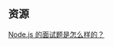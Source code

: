 <!--
 * @Author: binbin59 zbin59@163.com
 * @Date: 2022-10-22 18:47:30
 * @LastEditors: binbin 81745365+bin59@users.noreply.github.com
 * @LastEditTime: 2023-04-18 23:09:52
 * @FilePath: \Front-end-knowledge\doc\front-end\面试\面试题\面试题收集\NodeJs\资源.md
 * @Description: 这是默认设置,请设置`customMade`, 打开koroFileHeader查看配置 进行设置: https://github.com/OBKoro1/koro1FileHeader/wiki/%E9%85%8D%E7%BD%AE
-->

## 资源

[Node.js 的面试题是怎么样的？](https://www.zhihu.com/question/24648388)
